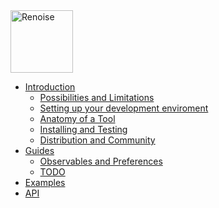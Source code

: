 <img src="https://www.renoise.com/sites/default/files/renoise_logo_0.png" alt="Renoise" height="100"/>

- [Introduction](start/README.md)
  - [Possibilities and Limitations](start/possibilities.md)
  - [Setting up your development enviroment](start/development.md)
  - [Anatomy of a Tool](start/tool.md)
  - [Installing and Testing](start/installing.md)
  - [Distribution and Community](start/distribution_and_community.md)
- [Guides](guide/README.md)
  - [Observables and Preferences](guide/observables_and_preferences.md)
  - [TODO](guide/TODO.md)
- [Examples](examples/README.md)
- [API](API/README.md)
<!-- API -->
